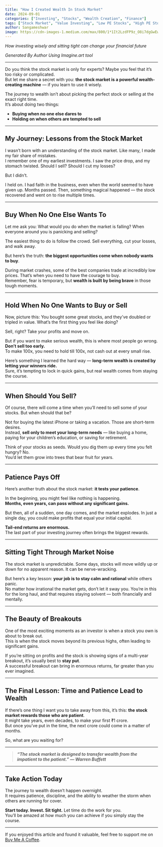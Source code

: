 ```yaml
---
title: "How I Created Wealth In Stock Market"
date: 2024-09-01
categories: ["Investing", "Stocks", "Wealth Creation", "Finance"]
tags: ["Stock Market", "Value Investing", "Low PE Stocks", "High PE Stocks", "Investing Strategy", "Long Term Wealth", "Patience", "Discipline"]
author: Sangameshwar
image: https://cdn-images-1.medium.com/max/800/1*1It2LzdFP9z_O8i7dgGwEw.png
---
```



*How investing wisely and sitting tight can change your financial future*

*Generated By Author Using Imagine.art tool*

---

Do you think the stock market is only for experts? Maybe you feel that it’s too risky or complicated.  
But let me share a secret with you: **the stock market is a powerful wealth-creating machine** — if you learn to use it wisely.

The journey to wealth isn’t about picking the perfect stock or selling at the exact right time.  
It’s about doing two things:

- **Buying when no one else dares to**
- **Holding on when others are tempted to sell**

---

## My Journey: Lessons from the Stock Market

I wasn’t born with an understanding of the stock market. Like many, I made my fair share of mistakes.  
I remember one of my earliest investments. I saw the price drop, and my stomach twisted. Should I sell? Should I cut my losses?

But I didn’t.

I held on. I had faith in the business, even when the world seemed to have given up. Months passed. Then, something magical happened — the stock recovered and went on to rise multiple times.

---

## Buy When No One Else Wants To

Let me ask you: What would you do when the market is falling? When everyone around you is panicking and selling?

The easiest thing to do is follow the crowd. Sell everything, cut your losses, and walk away.

But here’s the truth: **the biggest opportunities come when nobody wants to buy**.

During market crashes, some of the best companies trade at incredibly low prices. That’s when you need to have the courage to buy.  
Remember, fear is temporary, but **wealth is built by being brave** in those tough moments.

---

## Hold When No One Wants to Buy or Sell

Now, picture this: You bought some great stocks, and they’ve doubled or tripled in value. What’s the first thing you feel like doing?

Sell, right? Take your profits and move on.

But if you want to make serious wealth, this is where most people go wrong. **Don’t sell too early.**  
To make 100x, you need to hold till 100x, not cash out at every small rise.

Here’s something I learned the hard way — **long-term wealth is created by letting your winners ride.**  
Sure, it’s tempting to lock in quick gains, but real wealth comes from staying the course.

---

## When Should You Sell?

Of course, there will come a time when you’ll need to sell some of your stocks. But when should that be?

Not for buying the latest iPhone or taking a vacation. Those are short-term desires.  
Instead, **sell only to meet your long-term needs** — like buying a home, paying for your children’s education, or saving for retirement.

Think of your stocks as seeds. Would you dig them up every time you felt hungry? No.  
You’d let them grow into trees that bear fruit for years.

---

## Patience Pays Off

Here’s another truth about the stock market: **it tests your patience**.

In the beginning, you might feel like nothing is happening.  
**Months, even years, can pass without any significant gains.**

But then, all of a sudden, one day comes, and the market explodes. In just a single day, you could make profits that equal your initial capital.

**Tail-end returns are enormous.**  
The last part of your investing journey often brings the biggest rewards.

---

## Sitting Tight Through Market Noise

The stock market is unpredictable. Some days, stocks will move wildly up or down for no apparent reason. It can be nerve-wracking.

But here’s a key lesson: **your job is to stay calm and rational** while others panic.  
No matter how irrational the market gets, don’t let it sway you. You’re in this for the long haul, and that requires staying solvent — both financially and mentally.

---

## The Beauty of Breakouts

One of the most exciting moments as an investor is when a stock you own is about to break out.  
This is when the stock moves beyond its previous highs, often leading to significant gains.

If you’re sitting on profits and the stock is showing signs of a multi-year breakout, it’s usually best to **stay put**.  
A successful breakout can bring in enormous returns, far greater than you ever imagined.

---

## The Final Lesson: Time and Patience Lead to Wealth

If there’s one thing I want you to take away from this, it’s this: **the stock market rewards those who are patient**.  
It might take years, even decades, to make your first ₹1 crore.  
But once you’ve put in the time, the next crore could come in a matter of months.

So, what are you waiting for?

---

> **_“The stock market is designed to transfer wealth from the impatient to the patient.” — Warren Buffett_**

---

## Take Action Today

The journey to wealth doesn’t happen overnight.  
It requires patience, discipline, and the ability to weather the storm when others are running for cover.

**Start today. Invest. Sit tight.** Let time do the work for you.  
You’ll be amazed at how much you can achieve if you simply stay the course.

---

If you enjoyed this article and found it valuable, feel free to support me on [Buy Me A Coffee](https://buymeacoffee.com/sangamesh6j).

